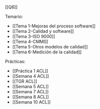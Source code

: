 [[Q6]]

Temario:
+ [[Tema 1-Mejoras del proceso software]]
+ [[Tema 2-Calidad y software]]
+ [[Tema 3-ISO 9000]] 
+ [[Tema 4-CMMI]]
+ [[Tema 5-Otros modelos de calidad]]
+ [[Tema 6-Medición de la calidad]]

Prácticas:
+ [[Práctica 1 ACL]]
+ [[Semana 4 ACL]]
+ [[TGR ACL]]
+ [[Semana 5 ACL]]
+ [[Semana 7 ACL]]
+ [[Semana 8 ACL]]
+ [[Semana 10 ACL]]

